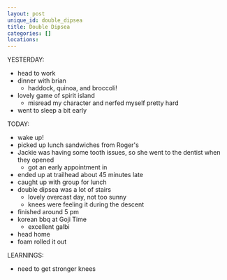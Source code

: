 ```yaml
---
layout: post
unique_id: double_dipsea
title: Double Dipsea
categories: []
locations: 
---
```


YESTERDAY:
* head to work
* dinner with brian
  * haddock, quinoa, and broccoli!
* lovely game of spirit island
  * misread my character and nerfed myself pretty hard
* went to sleep a bit early

TODAY:
* wake up!
* picked up lunch sandwiches from Roger's
* Jackie was having some tooth issues, so she went to the dentist when they opened
  * got an early appointment in
* ended up at trailhead about 45 minutes late
* caught up with group for lunch
* double dipsea was a lot of stairs
  * lovely overcast day, not too sunny
  * knees were feeling it during the descent
* finished around 5 pm
* korean bbq at Goji Time
  * excellent galbi
* head home
* foam rolled it out

LEARNINGS:
* need to get stronger knees
